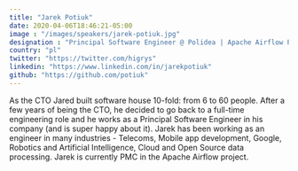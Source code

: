 ```yaml
---
title: "Jarek Potiuk"
date: 2020-04-06T18:46:21-05:00
image : "/images/speakers/jarek-potiuk.jpg"
designation : "Principal Software Engineer @ Polidea | Apache Airflow PMC member"
country: "pl"
twitter: "https://twitter.com/higrys"
linkedin: "https://www.linkedin.com/in/jarekpotiuk"
github: "https://github.com/potiuk"
---
```


As the CTO Jared built software house 10-fold: from 6 to 60 people. After a few years of being the CTO, he decided to go back to a full-time engineering role and he works as a Principal Software Engineer in his company (and is super happy about it). Jarek has been working as an engineer in many industries - Telecoms, Mobile app development, Google, Robotics and Artificial Intelligence, Cloud and Open Source data processing. Jarek is currently PMC in the Apache Airflow project.